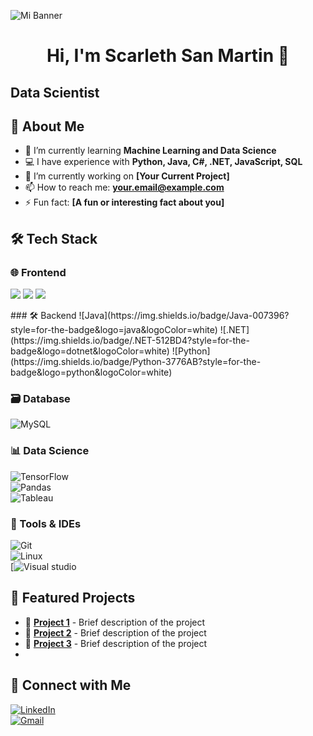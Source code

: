 ![Mi Banner](https://raw.githubusercontent.com/Scarleth6o6/Scarleth6o6/main/mi_banner.png)
<h1 align="center">Hi, I'm Scarleth San Martin 👋</h1> 

<h2>Data Scientist</h2> 

## 📌 About Me

- 🌱 I’m currently learning **Machine Learning and Data Science**  
- 💻 I have experience with **Python, Java, C#, .NET, JavaScript, SQL**  
- 🔭 I’m currently working on **[Your Current Project]**  
- 📫 How to reach me: **[your.email@example.com](mailto:your.email@example.com)**  
- ⚡ Fun fact: **[A fun or interesting fact about you]**
  
## 🛠️ Tech Stack 

### 🌐 Frontend  
<p align="left">
  <img src="https://img.shields.io/badge/HTML-E34F26?style=for-the-badge&logo=html5&logoColor=white">
  <img src="https://img.shields.io/badge/CSS-1572B6?style=for-the-badge&logo=css3&logoColor=white">
  <img src="JavaScript](https://img.shields.io/badge/JavaScript-F7DF1E?style=for-the-badge&logo=javascript&logoColor=black">
</p>
### 🛠 Backend  
![Java](https://img.shields.io/badge/Java-007396?style=for-the-badge&logo=java&logoColor=white)  
![.NET](https://img.shields.io/badge/.NET-512BD4?style=for-the-badge&logo=dotnet&logoColor=white)  
![Python](https://img.shields.io/badge/Python-3776AB?style=for-the-badge&logo=python&logoColor=white)  

### 🗃️ Database 
![MySQL](https://img.shields.io/badge/MySQL-4479A1?style=for-the-badge&logo=mysql&logoColor=white)  

### 📊 Data Science  
![TensorFlow](https://img.shields.io/badge/TensorFlow-FF6F00?style=for-the-badge&logo=tensorflow&logoColor=white)  
![Pandas](https://img.shields.io/badge/Pandas-150458?style=for-the-badge&logo=pandas&logoColor=white)  
![Tableau](https://img.shields.io/badge/Tableau-E97627?style=for-the-badge&logo=tableau&logoColor=white)  

### 🔧 Tools  & IDEs
![Git](https://img.shields.io/badge/Git-F05032?style=for-the-badge&logo=git&logoColor=white)  
![Linux](https://img.shields.io/badge/Linux-FCC624?style=for-the-badge&logo=linux&logoColor=black)  
[![Visual studio](https://img.shields.io/badge/Visual%20Studio-8A2BDA?style=for-the-badge&logo=visualstusio&logoColor=black)

## 🚀 Featured Projects

- 🔹 [**Project 1**](URL_of_project) - Brief description of the project  
- 🔹 [**Project 2**](URL_of_project) - Brief description of the project  
- 🔹 [**Project 3**](URL_of_project) - Brief description of the project
- 
## 🔗 Connect with Me

[![LinkedIn](https://img.shields.io/badge/LinkedIn-0077B5?style=for-the-badge&logo=linkedin&logoColor=white)](https://linkedin.com/in/tu-perfil)  
[![Gmail](https://img.shields.io/badge/Gmail-D14836?style=for-the-badge&logo=gmail&logoColor=white)](mailto:tu-email@gmail.com)  
